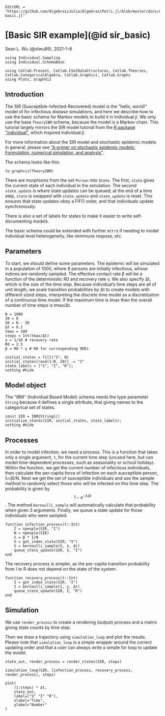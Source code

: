 ```@meta
EditURL = "https://github.com/AlgebraicJulia/AlgebraicPetri.jl/blob/master/docs/examples/sir-basic.jl"
```

# [Basic SIR example](@id sir_basic)
Sean L. Wu (@slwu89), 2021-1-8

````@example sir-basic
using Individual.Sampling
using Individual.SchemaBase

using Catlab.Present, Catlab.CSetDataStructures, Catlab.Theories, Catlab.CategoricalAlgebra, Catlab.Graphics, Catlab.Graphs
using Plots, GraphViz
````

## Introduction
The SIR (Susceptible-Infected-Recovered) model is the "hello, world!" model of for infectious disease simulations,
and here we describe how to use the basic schema for Markov models to build it in Individual.jl. We only use the
base `TheoryIBM` schema, because the model is a Markov chain. This tutorial largely mirrors the SIR model tutorial from
the [R package "individual"](https://mrc-ide.github.io/individual/articles/Tutorial.html), which inspired individual.jl.

For more information about the SIR model and stochastic epidemic models in general, please see ["A primer on stochastic epidemic models: Formulation, numerical simulation, and analysis"](https://doi.org/10.1016/j.idm.2017.03.001).

The schema looks like this:

````@example sir-basic
to_graphviz(TheoryIBM)
````

There are morphisms from the set `Person` into `State`. The first, `state` gives the current state of each individual in the
simulation. The second `state_update` is where state updates can be queued; at the end of a time step, `state` is swapped
with `state_update` and `state_update` is reset. This ensures that state updates obey a FIFO order, and that individuals
update synchronously.

There is also a set of labels for states to make it easier to write self-documenting models.

The basic schema could be extended with further `Attr`s if needing to model individual level heterogeneity, like immmune respose, etc.

## Parameters

To start, we should define some parameters. The epidemic will be simulated in a population of 1000, where 8 persons are initially infectious, whose indices are randomly sampled.
The effective contact rate β will be a function of the deterministic R0 and recovery rate γ. We also specify Δt, which is the size of the time step.
Because individual’s time steps are all of unit length, we scale transition probabilities by Δt to create models with different sized steps, interpreting the discrete time model as a discretization of a continuous time model.
If the maximum time is tmax then the overall number of time steps is tmax/Δt.

````@example sir-basic
N = 1000
I0 = 8
S0 = N - I0
Δt = 0.1
tmax = 100
steps = Int(tmax/Δt)
γ = 1/10 # recovery rate
R0 = 2.5
β = R0 * γ # R0 for corresponding ODEs

initial_states = fill("S", N)
initial_states[rand(1:N, I0)] .= "I"
state_labels = ["S", "I", "R"];
nothing #hide
````

## Model object

The "IBM" (Individual Based Model) schema needs the type parameter `String` because it defines a
single attribute, that giving names to the categorical set of states.

````@example sir-basic
const SIR = IBM{String}()
initialize_states(SIR, initial_states, state_labels);
nothing #hide
````

## Processes

In order to model infection, we need a process. This is a function that takes only a single argument, `t`, for the current time step (unused here, but can model time-dependent processes, such as seasonality or school holiday).
Within the function, we get the current number of infectious individuals, then calculate the per-capita force of infection on each susceptible person, λ=βI/N.
Next we get the set of susceptible individuals and use the sample method to randomly select those who will be infected on this time step.
The probability is given by $$ 1- e^{-\lambda \Delta t} $$. The method `bernoulli_sample` will automatically calculate that probability when given 3 arguments. Finally, we queue a state update for those individuals who were sampled.

````@example sir-basic
function infection_process(t::Int)
    I = npeople(SIR, "I")
    N = npeople(SIR)
    λ = β * I/N
    S = get_index_state(SIR, "S")
    S = bernoulli_sample(S, λ, Δt)
    queue_state_update(SIR, S, "I")
end
````

The recovery process is simpler, as the per-capita transition probability from I to R does not depend on the state of the system.

````@example sir-basic
function recovery_process(t::Int)
    I = get_index_state(SIR, "I")
    I = bernoulli_sample(I, γ, Δt)
    queue_state_update(SIR, I, "R")
end
````

## Simulation

We use `render_process` to create a rendering (output) process and
a matrix giving state counts by time step.

Then we draw a trajectory using `simulation_loop` and plot the results.
Please note that `simulation_loop` is a simple wrapper around the correct updating order
and that a user can always write a simple for loop to update the model.

````@example sir-basic
state_out, render_process = render_states(SIR, steps)

simulation_loop(SIR, [infection_process, recovery_process, render_process], steps)

plot(
    (1:steps) * Δt,
    state_out,
    label=["S" "I" "R"],
    xlabel="Time",
    ylabel="Number"
)
````

